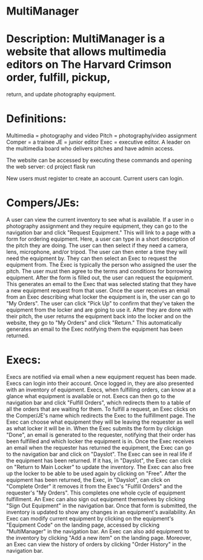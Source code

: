 # MultiManager

# Description: MultiManager is a website that allows multimedia editors on The Harvard Crimson order, fulfill, pickup, 
return, and update photography equipment. 

# Definitions:
Multimedia = photography and video
Pitch = photography/video assignment
Comper = a trainee
JE = junior editor
Exec = executive editor. A leader on the multimedia board who delivers pitches and have admin access.

The website can be accessed by executing these commands and opening the web server:
cd project
flask run


New users must register to create an account. Current users can login.

# Compers/JEs:
A user can view the current inventory to see what is available. If a user in o photography assignment and they require
equipment, they can go to the navigation bar and click "Request Equipment." This will link to a page with a form for 
ordering equipment. Here, a user can type in a short description of the pitch they are doing. The user can then
select if they need a camera, lens, microphone, and/or tripod. The user can then enter a time they will need the equipment
by. They can then select an Exec to request the equipment from. The Exec is typically the person who assigned the user
the pitch. The user must then agree to the terms and conditions for borrowing equipment. After the form is filled out,
the user can request the equipment. This generates an email to the Exec that was selected stating that they have a 
new equipment request from that user. Once the user receives an email from an Exec describing what locker the equipment
is in, the user can go to "My Orders". The user can click "Pick Up" to confirm that they've taken the equipment from
the locker and are going to use it. After they are done with their pitch, the user returns the equipment back into
the locker and on the website, they go to "My Orders" and click "Return." This automatically generates an email to the
Exec notifying them the equipment has been returned. 

# Execs:
Execs are notified via email when a new equipment request has been made. Execs can login into their account. Once logged
in, they are also presented with an inventory of equipment. Execs, when fulfilling orders, can know at a glance what
equipment is available or not. Execs can then go to the navigation bar and click "Fulfill Orders", which redirects them
to a table of all the orders that are waiting for them. To fulfill a request, an Exec clicks on the Comper/JE's name which
redirects the Exec to the fulfillment page. The Exec can choose what equipment they will be leaving the requester as well
as what locker it will be in. When the Exec submits the form by clickign "Done", an email is generated to the requester,
notifying that their order has been fulfilled and which locker the equipment is in. Once the Exec receives an email
when the requester has returned the equipment, the Exec can go to the navigation bar and click on "Dayslot". The Exec
can see in real life if the equipment has been returned. If it has, in "Dayslot", the Exec can click on "Return to Main
Locker" to update the inventory. The Exec can also free up the locker to be able to be used again by clicking on "Free".
After the equipment has been returned, the Exec, in "Dayslot", can click on "Complete Order" it removes it from the Exec's
"Fulfill Orders" and the requester's "My Orders". This completes one whole cycle of equipment fulfillment. An Exec can 
also sign out equipment themselves by clicking "Sign Out Equipment" in the navigation bar. Once that form is submitted,
the inventory is updated to show any changes in an equipment's availability. An Exec can modify current equipment by 
clicking on the equipment's "Equipment Code" on the landing page, accessed by clicking "MultiManager" in the navigation
bar. An Exec can also add equipment to the inventory by clicking "Add a new item" on the landing page. Moreover, an Exec
can view the history of orders by clicking "Order History" in the navigation bar.
